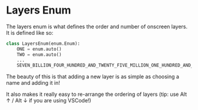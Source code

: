 # Layers Enum

The layers enum is what defines the order and number of onscreen layers.
It is defined like so:

```python
class LayersEnum(enum.Enum):
    ONE = enum.auto()
    TWO = enum.auto()
    ...
    SEVEN_BILLION_FOUR_HUNDRED_AND_TWENTY_FIVE_MILLION_ONE_HUNDRED_AND_THIRTY_TWO_THOUSAND_FIVE_HUNDRED_AND_ONE = enum.auto()
```

The beauty of this is that adding a new layer is as simple as choosing a name and adding it in!

It also makes it really easy to re-arrange the ordering of layers (tip: use Alt ↑ / Alt ↓ if you are using VSCode!)
